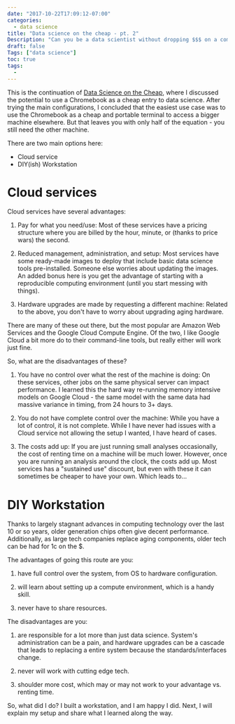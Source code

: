 ```yaml
---
date: "2017-10-22T17:09:12-07:00"
categories:
  - data science
title: "Data science on the cheap - pt. 2"
Description: "Can you be a data scientist without dropping $$$ on a computer?"
draft: false
Tags: ["data science"]
toc: true
tags:
  -
---
```


This is the continuation of [Data Science on the
Cheap](/post/cheap_datasci/), where I discussed the potential to
use a Chromebook as a cheap entry to data science. After trying the
main configurations, I concluded that the easiest use case was to use
the Chromebook as a cheap and portable terminal to access a bigger
machine elsewhere. But that leaves you with only half of the
equation - you still need the other machine.

There are two main options here:

  - Cloud service
  - DIY(ish) Workstation

# Cloud services

Cloud services have several advantages:

  1. Pay for what you need/use: Most of these services have a pricing
	 structure where you are billed by the hour, minute, or (thanks to
	 price wars) the second. 
  
  1. Reduced management, administration, and setup: Most services have
     some ready-made images to deploy that include basic data science
     tools pre-installed. Someone else worries about updating the
     images. An added bonus here is you get the advantage of starting
     with a reproducible computing environment (until you start
     messing with things). 
  
  1. Hardware upgrades are made by requesting a different machine:
     Related to the above, you don't have to worry about upgrading
     aging hardware. 
  
There are many of these out there, but the most popular are Amazon Web
Services and the Google Cloud Compute Engine. Of the two, I like
Google Cloud a bit more do to their command-line tools, but really
either will work just fine.

So, what are the disadvantages of these?

  1. You have no control over what the rest of the machine is doing:
     On these services, other jobs on the same physical server can
     impact performance. I learned this the hard way re-running memory
     intensive models on Google Cloud - the same model with the same
     data had massive variance in timing, from 24 hours to 3+ days. 
	 
  1. You do not have complete control over the machine: While you have
     a lot of control, it is not complete. While I have never had
     issues with a Cloud service not allowing the setup I wanted, I
     have heard of cases.
	 
  1. The costs add up: If you are just running small analyses
     occasionally, the cost of renting time on a machine will be much
     lower. However, once you are running an analysis around the
     clock, the costs add up. Most services has a "sustained use"
     discount, but even with these it can sometimes be cheaper to have
     your own. Which leads to...
	 
# DIY Workstation

Thanks to largely stagnant advances in computing technology over the
last 10 or so years, older generation chips often give decent
performance. Additionally, as large tech companies replace aging
components, older tech can be had for 1c on the $. 

The advantages of going this route are you:

  1. have full control over the system, from OS to hardware
     configuration.
	 
  1. will learn about setting up a compute environment, which is a
     handy skill.
	 
  1. never have to share resources.
  
The disadvantages are you:

  1. are responsible for a lot more than just data science. System's
     administration can be a pain, and hardware upgrades can be a
     cascade that leads to replacing a entire system because the
     standards/interfaces change.
	 
  1. never will work with cutting edge tech.
  
  1. shoulder more cost, which may or may not work to your advantage
     vs. renting time.
	 
So, what did I do? I built a workstation, and I am happy I did. Next,
I will explain my setup and share what I learned along the way.

	 
  
